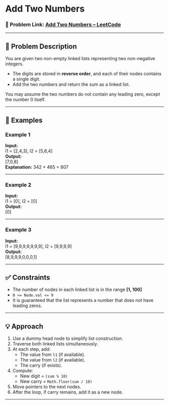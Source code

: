 
# Add Two Numbers

### 🔗 Problem Link: [Add Two Numbers – LeetCode](https://leetcode.com/problems/add-two-numbers/)

---

## 🧠 Problem Description

You are given two non-empty linked lists representing two non-negative integers.  

- The digits are stored in **reverse order**, and each of their nodes contains a single digit.  
- Add the two numbers and return the sum as a linked list.  

You may assume the two numbers do not contain any leading zero, except the number 0 itself.

---

## 🧪 Examples

### Example 1
**Input:**  
l1 = [2,4,3], l2 = [5,6,4]  
**Output:**  
[7,0,8]  
**Explanation:** 342 + 465 = 807  

---

### Example 2
**Input:**  
l1 = [0], l2 = [0]  
**Output:**  
[0]  

---

### Example 3
**Input:**  
l1 = [9,9,9,9,9,9,9], l2 = [9,9,9,9]  
**Output:**  
[8,9,9,9,0,0,0,1]  

---

## ✅ Constraints

- The number of nodes in each linked list is in the range **[1, 100]**  
- `0 <= Node.val <= 9`  
- It is guaranteed that the list represents a number that does not have leading zeros.  

---

## 💡 Approach

1. Use a dummy head node to simplify list construction.  
2. Traverse both linked lists simultaneously.  
3. At each step, add:
   - The value from `l1` (if available).  
   - The value from `l2` (if available).  
   - The carry (if exists).  
4. Compute:
   - New digit = `(sum % 10)`  
   - New carry = `Math.floor(sum / 10)`  
5. Move pointers to the next nodes.  
6. After the loop, if carry remains, add it as a new node.  

---

